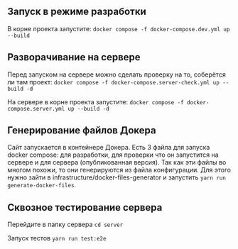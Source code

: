 ## Запуск в режиме разработки
В корне проекта запустите:
```docker compose -f docker-compose.dev.yml up --build```

## Разворачивание на сервере
Перед запуском на сервере можно сделать проверку на то, соберётся ли там проект:
```docker compose -f docker-compose.server-check.yml up --build -d```

На сервере в корне проекта запустите:
```docker compose -f docker-compose.server.yml up --build -d```

## Генерирование файлов Докера
Сайт запускается в контейнере Докера. Есть 3 файла для запуска docker compose: для разработки, для проверки что он запустится на сервере и для сервера (опубликованная версия). Так как эти файлы во многом похожи, то они генерируются из файла конфигурации. Для этого нужно зайти в infrastructure/docker-files-generator и запустить
```yarn run generate-docker-files```.

## Сквозное тестирование сервера
Перейдите в папку сервера
```cd server```

Запуск тестов
```yarn run test:e2e```